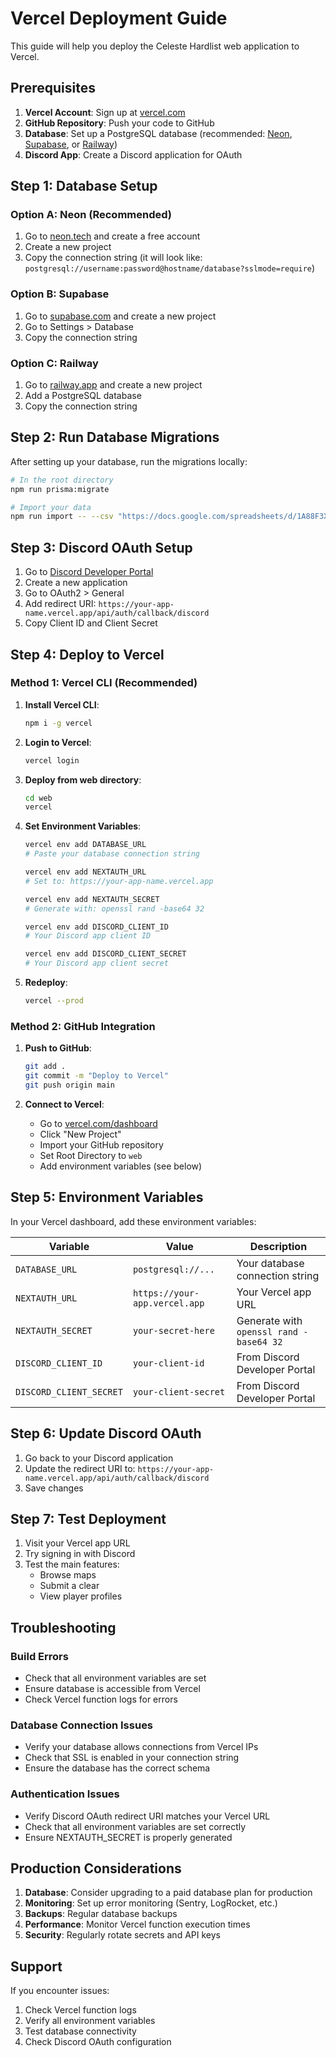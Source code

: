 # Vercel Deployment Guide

This guide will help you deploy the Celeste Hardlist web application to Vercel.

## Prerequisites

1. **Vercel Account**: Sign up at [vercel.com](https://vercel.com)
2. **GitHub Repository**: Push your code to GitHub
3. **Database**: Set up a PostgreSQL database (recommended: [Neon](https://neon.tech), [Supabase](https://supabase.com), or [Railway](https://railway.app))
4. **Discord App**: Create a Discord application for OAuth

## Step 1: Database Setup

### Option A: Neon (Recommended)
1. Go to [neon.tech](https://neon.tech) and create a free account
2. Create a new project
3. Copy the connection string (it will look like: `postgresql://username:password@hostname/database?sslmode=require`)

### Option B: Supabase
1. Go to [supabase.com](https://supabase.com) and create a new project
2. Go to Settings > Database
3. Copy the connection string

### Option C: Railway
1. Go to [railway.app](https://railway.app) and create a new project
2. Add a PostgreSQL database
3. Copy the connection string

## Step 2: Run Database Migrations

After setting up your database, run the migrations locally:

```bash
# In the root directory
npm run prisma:migrate

# Import your data
npm run import -- --csv "https://docs.google.com/spreadsheets/d/1A88F3X2lOQJry-Da2NpnAr-w5WDrkjDtg7Wt0kLCiz8/export?format=csv"
```

## Step 3: Discord OAuth Setup

1. Go to [Discord Developer Portal](https://discord.com/developers/applications)
2. Create a new application
3. Go to OAuth2 > General
4. Add redirect URI: `https://your-app-name.vercel.app/api/auth/callback/discord`
5. Copy Client ID and Client Secret

## Step 4: Deploy to Vercel

### Method 1: Vercel CLI (Recommended)

1. **Install Vercel CLI**:
   ```bash
   npm i -g vercel
   ```

2. **Login to Vercel**:
   ```bash
   vercel login
   ```

3. **Deploy from web directory**:
   ```bash
   cd web
   vercel
   ```

4. **Set Environment Variables**:
   ```bash
   vercel env add DATABASE_URL
   # Paste your database connection string
   
   vercel env add NEXTAUTH_URL
   # Set to: https://your-app-name.vercel.app
   
   vercel env add NEXTAUTH_SECRET
   # Generate with: openssl rand -base64 32
   
   vercel env add DISCORD_CLIENT_ID
   # Your Discord app client ID
   
   vercel env add DISCORD_CLIENT_SECRET
   # Your Discord app client secret
   ```

5. **Redeploy**:
   ```bash
   vercel --prod
   ```

### Method 2: GitHub Integration

1. **Push to GitHub**:
   ```bash
   git add .
   git commit -m "Deploy to Vercel"
   git push origin main
   ```

2. **Connect to Vercel**:
   - Go to [vercel.com/dashboard](https://vercel.com/dashboard)
   - Click "New Project"
   - Import your GitHub repository
   - Set Root Directory to `web`
   - Add environment variables (see below)

## Step 5: Environment Variables

In your Vercel dashboard, add these environment variables:

| Variable | Value | Description |
|----------|-------|-------------|
| `DATABASE_URL` | `postgresql://...` | Your database connection string |
| `NEXTAUTH_URL` | `https://your-app.vercel.app` | Your Vercel app URL |
| `NEXTAUTH_SECRET` | `your-secret-here` | Generate with `openssl rand -base64 32` |
| `DISCORD_CLIENT_ID` | `your-client-id` | From Discord Developer Portal |
| `DISCORD_CLIENT_SECRET` | `your-client-secret` | From Discord Developer Portal |

## Step 6: Update Discord OAuth

1. Go back to your Discord application
2. Update the redirect URI to: `https://your-app-name.vercel.app/api/auth/callback/discord`
3. Save changes

## Step 7: Test Deployment

1. Visit your Vercel app URL
2. Try signing in with Discord
3. Test the main features:
   - Browse maps
   - Submit a clear
   - View player profiles

## Troubleshooting

### Build Errors
- Check that all environment variables are set
- Ensure database is accessible from Vercel
- Check Vercel function logs for errors

### Database Connection Issues
- Verify your database allows connections from Vercel IPs
- Check that SSL is enabled in your connection string
- Ensure the database has the correct schema

### Authentication Issues
- Verify Discord OAuth redirect URI matches your Vercel URL
- Check that all environment variables are set correctly
- Ensure NEXTAUTH_SECRET is properly generated

## Production Considerations

1. **Database**: Consider upgrading to a paid database plan for production
2. **Monitoring**: Set up error monitoring (Sentry, LogRocket, etc.)
3. **Backups**: Regular database backups
4. **Performance**: Monitor Vercel function execution times
5. **Security**: Regularly rotate secrets and API keys

## Support

If you encounter issues:
1. Check Vercel function logs
2. Verify all environment variables
3. Test database connectivity
4. Check Discord OAuth configuration


